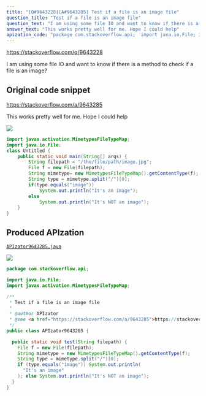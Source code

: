 ```yaml
---
title: "[Q#9643228][A#9643285] Test if a file is an image file"
question_title: "Test if a file is an image file"
question_text: "I am using some file IO and want to know if there is a method to check if a file is an image?"
answer_text: "This works pretty well for me. Hope I could help"
apization_code: "package com.stackoverflow.api;  import java.io.File; import javax.activation.MimetypesFileTypeMap;  /**  * Test if a file is an image file  *  * @author APIzator  * @see <a href=\"https://stackoverflow.com/a/9643285\">https://stackoverflow.com/a/9643285</a>  */ public class APIzator9643285 {    public static void test(String filepath) {     File f = new File(filepath);     String mimetype = new MimetypesFileTypeMap().getContentType(f);     String type = mimetype.split(\"/\")[0];     if (type.equals(\"image\")) System.out.println(       \"It's an image\"     ); else System.out.println(\"It's NOT an image\");   } }"
---
```


https://stackoverflow.com/q/9643228

I am using some file IO and want to know if there is a method to check if a file is an image?



## Original code snippet

https://stackoverflow.com/a/9643285

This works pretty well for me. Hope I could help

<div class="code-logo"><img src="/stackoverflow.png" /></div>

```java
import javax.activation.MimetypesFileTypeMap;
import java.io.File;
class Untitled {
    public static void main(String[] args) {
        String filepath = "/the/file/path/image.jpg";
        File f = new File(filepath);
        String mimetype= new MimetypesFileTypeMap().getContentType(f);
        String type = mimetype.split("/")[0];
        if(type.equals("image"))
            System.out.println("It's an image");
        else 
            System.out.println("It's NOT an image");
    }
}
```

## Produced APIzation

[`APIzator9643285.java`](https://github.com/pasqualesalza/apization/raw/main/data/search/APIzator9643285.java)

<div class="code-logo"><img src="/apizator.png" /></div>

```java
package com.stackoverflow.api;

import java.io.File;
import javax.activation.MimetypesFileTypeMap;

/**
 * Test if a file is an image file
 *
 * @author APIzator
 * @see <a href="https://stackoverflow.com/a/9643285">https://stackoverflow.com/a/9643285</a>
 */
public class APIzator9643285 {

  public static void test(String filepath) {
    File f = new File(filepath);
    String mimetype = new MimetypesFileTypeMap().getContentType(f);
    String type = mimetype.split("/")[0];
    if (type.equals("image")) System.out.println(
      "It's an image"
    ); else System.out.println("It's NOT an image");
  }
}

```